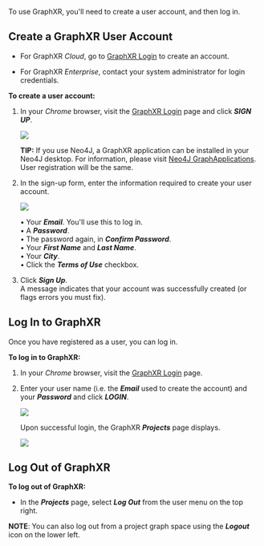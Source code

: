 To use GraphXR, you'll need to create a user account, and then log in.

## Create a GraphXR User Account

*   For GraphXR _Cloud_, go to [GraphXR Login](https://graphxr.kineviz.com/login) to create an account.
    
*   For GraphXR _Enterprise_, contact your system administrator for login credentials.
    

**To create a user account:**

1.  In your _Chrome_ browser, visit the [GraphXR Login](https://graphxr.kineviz.com/login) page and click _**SIGN UP**_.
    
    ![](/01_02_01_LoginWBrowser420.png)
    
    **TIP:** If you use Neo4J, a GraphXR application can be installed in your Neo4J desktop. For information, please visit [Neo4J GraphApplications](https://neo4j.com/blog/graphxr-graph-app-neo4j-desktop/%5B*Neo4J). User registration will be the same.
    
2.  In the sign-up form, enter the information required to create your user account.
    
    ![](/01_02_02_SignUp320.png)
    
    • Your _**Email**_. You'll use this to log in.  
    • A _**Password**_.  
    • The password again, in _**Confirm Password**_.  
    • Your _**First Name**_ and _**Last Name**_.  
    • Your _**City**_.  
    • Click the _**Terms of Use**_ checkbox.
    
3.  Click _**Sign Up**_.  
    A message indicates that your account was successfully created (or flags errors you must fix).
    

## Log In to GraphXR

Once you have registered as a user, you can log in.

**To log in to GraphXR:**

1.  In your _Chrome_ browser, visit the [GraphXR Login](https://graphxr.kineviz.com/login) page.
    
2.  Enter your user name (i.e. the _**Email**_ used to create the account) and your _**Password**_ and click _**LOGIN**_.
    
    ![](/01_02_03_Login320.png)
    
    Upon successful login, the GraphXR _**Projects**_ page displays.
    
    ![](/01_02_04_ProjectsPage1080.png)

## Log Out of GraphXR

**To log out of GraphXR:**

*   In the _**Projects**_ page, select _**Log Out**_ from the user menu on the top right.
    

**NOTE**: You can also log out from a project graph space using the _**Logout**_ icon on the lower left.